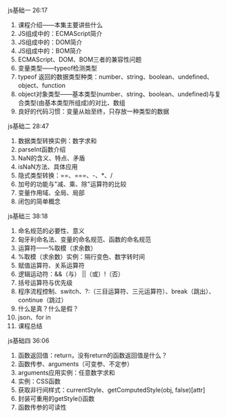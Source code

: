 js基础一	26:17
1. 课程介绍——本集主要讲些什么
2. JS组成中的：ECMAScript简介
3. JS组成中的：DOM简介
4. JS组成中的：BOM简介
5. ECMAScript、DOM、BOM三者的兼容性问题
6. 变量类型——typeof检测类型
7. typeof 返回的数据类型种类：number、string、boolean、undefined、object、function
8. object对象类型——基本类型(number、string、boolean、undefined)与复合类型(由基本类型所组成)的对比、数组
9. 良好的代码习惯：变量从始至终，只存放一种类型的数据

js基础二	28:47
1. 数据类型转换实例：数字求和
2. parseInt函数介绍
3. NaN的含义、特点、矛盾
4. isNaN方法、具体应用
5. 隐式类型转换：==、===、-、*、/
6. 加号的功能与"减、乘、除"运算符的比较
7. 变量作用域、全局、局部
8. 闭包的简单概念

js基础三	38:18
1. 命名规范的必要性、意义
2. 匈牙利命名法、变量的命名规范、函数的命名规范
3. 运算符——%取模（求余数）
4. %取模（求余数）实例：隔行变色、数字转时间
5. 赋值运算符、关系运算符
6. 逻辑运动符：&&（与） ||（或）!（否）
7. 括号运算符与优先级
8. 程序流程控制、switch、?:（三目运算符、三元运算符）、break（跳出）、continue（跳过）
9. 什么是真？什么是假？
10. json、for in
11. 课程总结

js基础四	36:06
1. 函数返回值：return，没有return的函数返回值是什么？
2. 函数传参、arguments（可变参、不定参）
3. arguments应用实例：任意数字求和
4. 实例：CSS函数
5. 获取非行间样式：currentStyle、getComputedStyle(obj, false)[attr]
6. 封装可重用的getStyle()函数
7. 函数传参的可读性